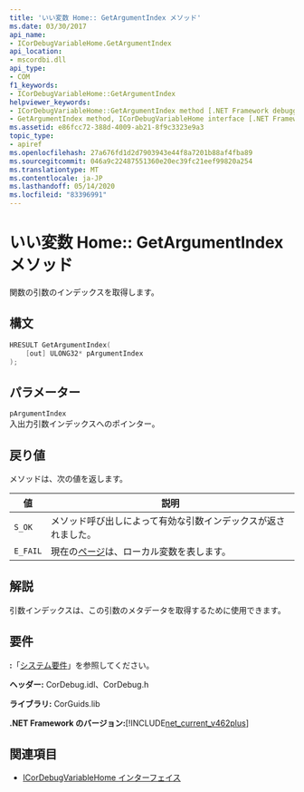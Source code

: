 ```yaml
---
title: 'いい変数 Home:: GetArgumentIndex メソッド'
ms.date: 03/30/2017
api_name:
- ICorDebugVariableHome.GetArgumentIndex
api_location:
- mscordbi.dll
api_type:
- COM
f1_keywords:
- ICorDebugVariableHome::GetArgumentIndex
helpviewer_keywords:
- ICorDebugVariableHome::GetArgumentIndex method [.NET Framework debugging]
- GetArgumentIndex method, ICorDebugVariableHome interface [.NET Framework debugging]
ms.assetid: e86fcc72-388d-4009-ab21-8f9c3323e9a3
topic_type:
- apiref
ms.openlocfilehash: 27a676fd1d2d7903943e44f8a7201b88af4fba89
ms.sourcegitcommit: 046a9c22487551360e20ec39fc21eef99820a254
ms.translationtype: MT
ms.contentlocale: ja-JP
ms.lasthandoff: 05/14/2020
ms.locfileid: "83396991"
---
```

# <a name="icordebugvariablehomegetargumentindex-method"></a>いい変数 Home:: GetArgumentIndex メソッド

関数の引数のインデックスを取得します。

## <a name="syntax"></a>構文

```cpp
HRESULT GetArgumentIndex(
    [out] ULONG32* pArgumentIndex
);
```

## <a name="parameters"></a>パラメーター

`pArgumentIndex`\
入出力引数インデックスへのポインター。

## <a name="return-value"></a>戻り値

メソッドは、次の値を返します。

|値|説明|
|-----------|-----------------|
|`S_OK`|メソッド呼び出しによって有効な引数インデックスが返されました。|
|`E_FAIL`|現在の[ページ](icordebugvariablehome-interface.md)は、ローカル変数を表します。|

## <a name="remarks"></a>解説

引数インデックスは、この引数のメタデータを取得するために使用できます。

## <a name="requirements"></a>要件

**:**「[システム要件](../../get-started/system-requirements.md)」を参照してください。

**ヘッダー:** CorDebug.idl、CorDebug.h

**ライブラリ:** CorGuids.lib

**.NET Framework のバージョン:**[!INCLUDE[net_current_v462plus](../../../../includes/net-current-v462plus-md.md)]

## <a name="see-also"></a>関連項目

- [ICorDebugVariableHome インターフェイス](icordebugvariablehome-interface.md)
